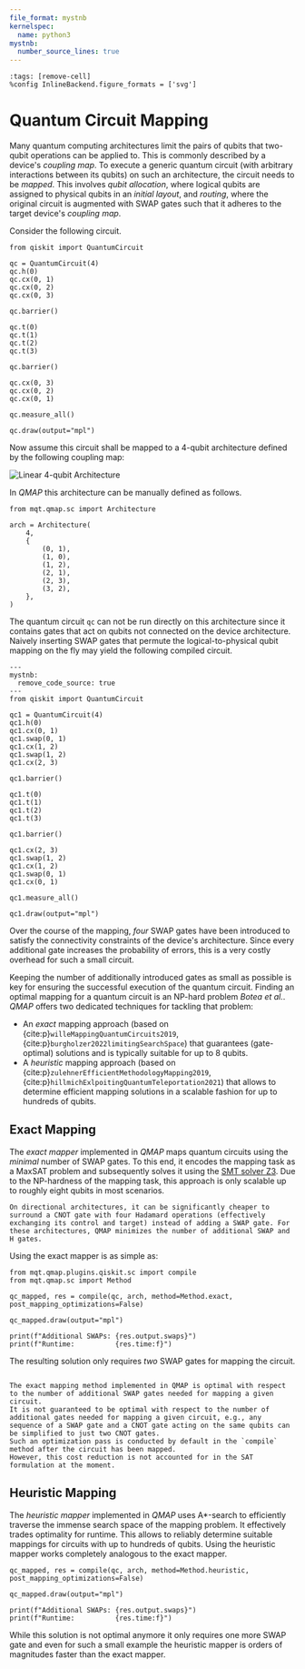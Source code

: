 ```yaml
---
file_format: mystnb
kernelspec:
  name: python3
mystnb:
  number_source_lines: true
---
```


```{code-cell} ipython3
:tags: [remove-cell]
%config InlineBackend.figure_formats = ['svg']
```

<style>.widget-subarea{display:none;} /*hide widgets as they do not work with sphinx*/</style>

# Quantum Circuit Mapping

Many quantum computing architectures limit the pairs of qubits that two-qubit operations can be applied to.
This is commonly described by a device's _coupling map_.
To execute a generic quantum circuit (with arbitrary interactions between its qubits) on such an architecture, the circuit needs to be _mapped_.
This involves _qubit allocation_, where logical qubits are assigned to physical qubits in an _initial layout_, and _routing_, where the original circuit is augmented with SWAP gates such that it adheres to the target device's _coupling map_.

Consider the following circuit.

```{code-cell} ipython3
from qiskit import QuantumCircuit

qc = QuantumCircuit(4)
qc.h(0)
qc.cx(0, 1)
qc.cx(0, 2)
qc.cx(0, 3)

qc.barrier()

qc.t(0)
qc.t(1)
qc.t(2)
qc.t(3)

qc.barrier()

qc.cx(0, 3)
qc.cx(0, 2)
qc.cx(0, 1)

qc.measure_all()

qc.draw(output="mpl")
```

Now assume this circuit shall be mapped to a $4$-qubit architecture defined by the following coupling map:

![Linear 4-qubit Architecture](images/linear_arch.svg)

In _QMAP_ this architecture can be manually defined as follows.

```{code-cell} ipython3
from mqt.qmap.sc import Architecture

arch = Architecture(
    4,
    {
        (0, 1),
        (1, 0),
        (1, 2),
        (2, 1),
        (2, 3),
        (3, 2),
    },
)
```

The quantum circuit `qc` can not be run directly on this architecture since it contains gates that act on qubits not connected on the device architecture.
Naively inserting SWAP gates that permute the logical-to-physical qubit mapping on the fly may yield the following compiled circuit.

```{code-cell} ipython3
---
mystnb:
  remove_code_source: true
---
from qiskit import QuantumCircuit

qc1 = QuantumCircuit(4)
qc1.h(0)
qc1.cx(0, 1)
qc1.swap(0, 1)
qc1.cx(1, 2)
qc1.swap(1, 2)
qc1.cx(2, 3)

qc1.barrier()

qc1.t(0)
qc1.t(1)
qc1.t(2)
qc1.t(3)

qc1.barrier()

qc1.cx(2, 3)
qc1.swap(1, 2)
qc1.cx(1, 2)
qc1.swap(0, 1)
qc1.cx(0, 1)

qc1.measure_all()

qc1.draw(output="mpl")
```

Over the course of the mapping, _four_ SWAP gates have been introduced to satisfy the connectivity constraints of the device's architecture.
Since every additional gate increases the probability of errors, this is a very costly overhead for such a small circuit.

Keeping the number of additionally introduced gates as small as possible is key for ensuring the successful execution of the quantum circuit. Finding an optimal mapping for a quantum circuit is an NP-hard problem <cite data-cite="boteaComplexityQuantumCircuit2018">Botea et al.</cite>.
_QMAP_ offers two dedicated techniques for tackling that problem:

- An _exact_ mapping approach (based on {cite:p}`willeMappingQuantumCircuits2019`, {cite:p}`burgholzer2022limitingSearchSpace`) that guarantees (gate-optimal) solutions and is typically suitable for up to 8 qubits.
- A _heuristic_ mapping approach (based on {cite:p}`zulehnerEfficientMethodologyMapping2019`, {cite:p}`hillmichExlpoitingQuantumTeleportation2021`) that allows to determine efficient mapping solutions in a scalable fashion for up to hundreds of qubits.

## Exact Mapping

The _exact mapper_ implemented in _QMAP_ maps quantum circuits using the _minimal_ number of SWAP gates.
To this end, it encodes the mapping task as a MaxSAT problem and subsequently solves it using the [SMT solver Z3](https://github.com/Z3Prover/z3). Due to the NP-hardness of the mapping task, this approach is only scalable up to roughly eight qubits in most scenarios.

```{note}
On directional architectures, it can be significantly cheaper to surround a CNOT gate with four Hadamard operations (effectively exchanging its control and target) instead of adding a SWAP gate. For these architectures, QMAP minimizes the number of additional SWAP and H gates.
```

Using the exact mapper is as simple as:

```{code-cell} ipython3
from mqt.qmap.plugins.qiskit.sc import compile
from mqt.qmap.sc import Method

qc_mapped, res = compile(qc, arch, method=Method.exact, post_mapping_optimizations=False)

qc_mapped.draw(output="mpl")
```

```{code-cell} ipython3
print(f"Additional SWAPs: {res.output.swaps}")
print(f"Runtime:          {res.time:f}")
```

The resulting solution only requires _two_ SWAP gates for mapping the circuit.

```{note}

The exact mapping method implemented in QMAP is optimal with respect to the number of additional SWAP gates needed for mapping a given circuit.
It is not guaranteed to be optimal with respect to the number of additional gates needed for mapping a given circuit, e.g., any sequence of a SWAP gate and a CNOT gate acting on the same qubits can be simplified to just two CNOT gates.
Such an optimization pass is conducted by default in the `compile` method after the circuit has been mapped.
However, this cost reduction is not accounted for in the SAT formulation at the moment.
```

## Heuristic Mapping

The _heuristic mapper_ implemented in _QMAP_ uses A\*-search to efficiently traverse the immense search space of the mapping problem.
It effectively trades optimality for runtime.
This allows to reliably determine suitable mappings for circuits with up to hundreds of qubits.
Using the heuristic mapper works completely analogous to the exact mapper.

```{code-cell} ipython3
qc_mapped, res = compile(qc, arch, method=Method.heuristic, post_mapping_optimizations=False)

qc_mapped.draw(output="mpl")
```

```{code-cell} ipython3
print(f"Additional SWAPs: {res.output.swaps}")
print(f"Runtime:          {res.time:f}")
```

While this solution is not optimal anymore it only requires one more SWAP gate and even for such a small example the heuristic mapper is orders of magnitudes faster than the exact mapper.
